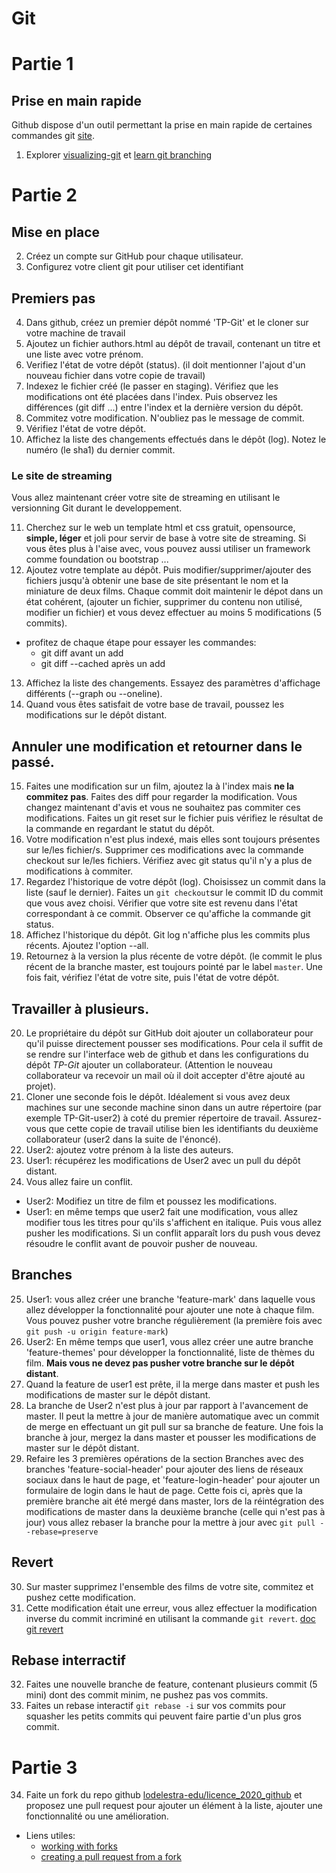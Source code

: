# Git

# Partie 1

## Prise en main rapide
Github dispose d'un outil permettant la prise en main rapide de certaines commandes git [site](https://try.github.io/levels/1/challenges/1).
1. Explorer [visualizing-git](http://git-school.github.io/visualizing-git/) et [learn git branching](https://learngitbranching.js.org/)

# Partie 2

## Mise en place

2. Créez un compte sur GitHub pour chaque utilisateur.
3. Configurez votre client git pour utiliser cet identifiant

## Premiers pas
4. Dans github, créez un premier dépôt nommé 'TP-Git' et le cloner sur votre machine de travail
5. Ajoutez un fichier authors.html au dépôt de travail, contenant un titre et une liste avec votre prénom.
6. Verifiez l'état de votre dépôt (status). (il doit mentionner l'ajout d'un nouveau fichier dans votre copie de travail)
7. Indexez le fichier créé (le passer en staging). Vérifiez que les modifications ont été placées dans l'index. Puis observez les différences (git diff ...) entre l'index et la dernière version du dépôt.
8. Commitez votre modification. N'oubliez pas le message de commit.
9. Vérifiez l'état de votre dépôt.
10. Affichez la liste des changements effectués dans le dépôt (log). Notez le numéro (le sha1) du dernier commit.

### Le site de streaming
Vous allez maintenant créer votre site de streaming en utilisant le versionning Git durant le developpement.

11. Cherchez sur le web un template html et css gratuit, opensource, **simple, léger** et joli pour servir de base à votre site de streaming. Si vous êtes plus à l'aise avec, vous pouvez aussi utiliser un framework comme foundation ou bootstrap ...
12. Ajoutez votre template au dépôt. Puis modifier/supprimer/ajouter des fichiers jusqu'à obtenir une base de site présentant le nom et la miniature de deux films. Chaque commit doit maintenir le dépot dans un état cohérent, (ajouter un fichier, supprimer du contenu non utilisé, modifier un fichier) et vous devez effectuer au moins 5 modifications (5 commits).
  * profitez de chaque étape pour essayer les commandes:
    * git diff avant un add
    * git diff --cached après un add
13. Affichez la liste des changements. Essayez des paramètres d'affichage différents (--graph ou --oneline).
14. Quand vous êtes satisfait de votre base de travail, poussez les modifications sur le dépôt distant.

## Annuler une modification et retourner dans le passé.
15. Faites une modification sur un film, ajoutez la à l'index mais **ne la commitez pas**. Faites des diff pour regarder la modification. Vous changez maintenant d'avis et vous ne souhaitez pas commiter ces modifications. Faites un git reset sur le fichier puis vérifiez le résultat de la commande en regardant le statut du dépôt.
16. Votre modification n'est plus indexé, mais elles sont toujours présentes sur le/les fichier/s. Supprimer ces modifications avec la commande checkout sur le/les fichiers. Vérifiez avec git status qu'il n'y a plus de modifications à commiter.
17. Regardez l'historique de votre dépôt (log). Choisissez un commit dans la liste (sauf le dernier). Faites un `git checkout`sur le commit ID du commit que vous avez choisi. Vérifier que votre site est revenu dans l'état correspondant à ce commit. Observer ce qu'affiche la commande git status.
18. Affichez l'historique du dépôt. Git log n'affiche plus les commits plus récents. Ajoutez l'option --all.
19. Retournez à la version la plus récente de votre dépôt. (le commit le plus récent de la branche master, est toujours pointé par le label `master`. Une fois fait, vérifiez l'état de votre site, puis l'état de votre dépôt.

## Travailler à plusieurs.
20. Le propriétaire du dépôt sur GitHub doit ajouter un collaborateur pour qu'il puisse directement pousser ses modifications. Pour cela il suffit de se rendre sur l'interface web de github et dans les configurations du dépôt *TP-Git* ajouter un collaborateur. (Attention le nouveau collaborateur va recevoir un mail où il doit accepter d'être ajouté au projet).
21. Cloner une seconde fois le dépôt. Idéalement si vous avez deux machines sur une seconde machine sinon dans un autre répertoire (par exemple TP-Git-user2) à coté du premier répertoire de travail. Assurez-vous que cette copie de travail utilise bien les identifiants du deuxième collaborateur (user2 dans la suite de l'énoncé).
22. User2: ajoutez votre prénom à la liste des auteurs.
23. User1: récupérez les modifications de User2 avec un pull du dépôt distant.
24. Vous allez faire un conflit.
  * User2: Modifiez un titre de film et poussez les modifications.
  * User1: en même temps que user2 fait une modification, vous allez modifier tous les titres pour qu'ils s'affichent en italique. Puis vous allez pusher les modifications. Si un conflit apparaît lors du push vous devez résoudre le conflit avant de pouvoir pusher de nouveau.

## Branches
25. User1: vous allez créer une branche 'feature-mark' dans laquelle vous allez développer la fonctionnalité pour ajouter une note à chaque film. Vous pouvez pusher votre branche régulièrement (la première fois avec `git push -u origin feature-mark`)
26. User2: En même temps que user1, vous allez créer une autre branche 'feature-themes' pour développer la fonctionnalité, liste de thèmes du film. **Mais vous ne devez pas pusher votre branche sur le dépôt distant**.
27. Quand la feature de user1 est prête, il la merge dans master et push les modifications de master sur le dépôt distant.
28. La branche de User2 n'est plus à jour par rapport à l'avancement de master. Il peut la mettre à jour de manière automatique avec un commit de merge en effectuant un git pull sur sa branche de feature. Une fois la branche à jour, mergez la dans master et pousser les modifications de master sur le dépôt distant.
29. Refaire les 3 premières opérations de la section Branches avec des branches 'feature-social-header' pour ajouter des liens de réseaux sociaux dans le haut de page, et 'feature-login-header' pour ajouter un formulaire de login dans le haut de page. Cette fois ci, après que la première branche ait été mergé dans master, lors de la réintégration des modifications de master dans la deuxième branche (celle qui n'est pas à jour) vous allez rebaser la branche pour la mettre à jour avec `git pull --rebase=preserve`


## Revert

30. Sur master supprimez l'ensemble des films de votre site, commitez et pushez cette modification.
31. Cette modification était une erreur, vous allez effectuer la modification inverse du commit incriminé en utilisant la commande `git revert`. [doc git revert](https://git-scm.com/docs/git-revert)

## Rebase interractif

32. Faites une nouvelle branche de feature, contenant plusieurs commit (5 mini) dont des commit minim, ne pushez pas vos commits.
33. Faites un rebase interactif `git rebase -i` sur vos commits pour squasher les petits commits qui peuvent faire partie d'un plus gros commit.

# Partie 3

34. Faite un fork du repo github [lodelestra-edu/licence_2020_github](https://github.com/lodelestra-edu/licence_2020_github) et proposez une pull request pour ajouter un élément à la liste, ajouter une fonctionnalité ou une amélioration.
  * Liens utiles:
    * [working with forks](https://docs.github.com/en/github/collaborating-with-issues-and-pull-requests/working-with-forks)
    * [creating a pull request from a fork](https://docs.github.com/en/github/collaborating-with-issues-and-pull-requests/creating-a-pull-request-from-a-fork)

